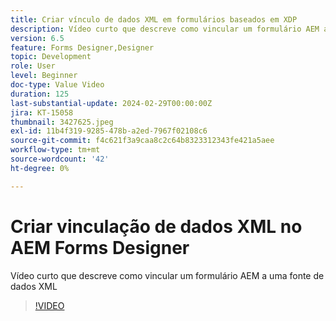 ```yaml
---
title: Criar vínculo de dados XML em formulários baseados em XDP
description: Vídeo curto que descreve como vincular um formulário AEM a uma fonte de dados XML
version: 6.5
feature: Forms Designer,Designer
topic: Development
role: User
level: Beginner
doc-type: Value Video
duration: 125
last-substantial-update: 2024-02-29T00:00:00Z
jira: KT-15058
thumbnail: 3427625.jpeg
exl-id: 11b4f319-9285-478b-a2ed-7967f02108c6
source-git-commit: f4c621f3a9caa8c2c64b8323312343fe421a5aee
workflow-type: tm+mt
source-wordcount: '42'
ht-degree: 0%

---
```


# Criar vinculação de dados XML no AEM Forms Designer

Vídeo curto que descreve como vincular um formulário AEM a uma fonte de dados XML

>[!VIDEO](https://video.tv.adobe.com/v/3427625/?learn=on)
